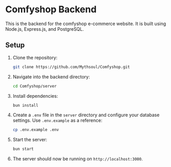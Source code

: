# Comfyshop Backend

This is the backend for the comfyshop e-commerce website. It is built using Node.js, Express.js, and PostgreSQL.

## Setup

1. Clone the repository:
   ```bash
   git clone https://github.com/Mythsoul/Comfyshop.git
   ```

2. Navigate into the backend directory:
   ```bash
   cd Comfyshop/server
   ```

3. Install dependencies:
   ```bash
   bun install
   ```

4. Create a `.env` file in the `server` directory and configure your database settings. Use `.env.example` as a reference:
   ```bash
   cp .env.example .env
   ```

5. Start the server:
   ```bash
   bun start
   ```

6. The server should now be running on `http://localhost:3000`.

